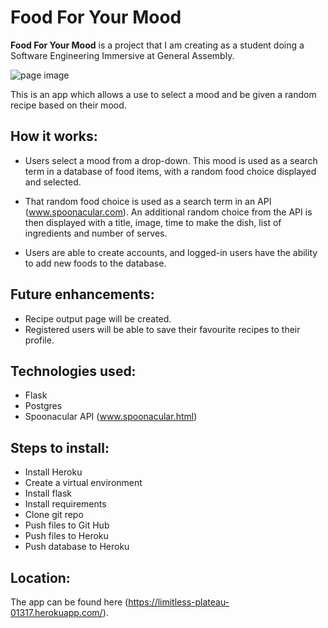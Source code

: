 # Food For Your Mood

**Food For Your Mood** is a project that I am creating as a student doing a Software Engineering Immersive at General Assembly.

![page image](https://imgur.com/a/usMDggd)

This is an app which allows a use to select a mood and be given a random recipe based on their mood.

## How it works:
* Users select a mood from a drop-down. This mood is used as a search term in a database of food items, with a random food choice displayed and selected. 

* That random food choice is used as a search term in an API (www.spoonacular.com). An additional random choice from the API is then displayed with a title, image, time to make the dish, list of ingredients and number of serves.

* Users are able to create accounts, and logged-in users have the ability to add new foods to the database.

## Future enhancements:
* Recipe output page will be created.
* Registered users will be able to save their favourite recipes to their profile.

## Technologies used:
* Flask
* Postgres
* Spoonacular API (www.spoonacular.html)

## Steps to install:
* Install Heroku
* Create a virtual environment
* Install flask
* Install requirements
* Clone git repo
* Push files to Git Hub
* Push files to Heroku
* Push database to Heroku

## Location:
The app can be found here (https://limitless-plateau-01317.herokuapp.com/).
